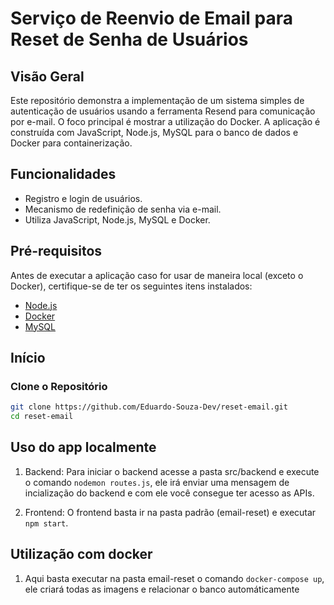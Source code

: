 # Serviço de Reenvio de Email para Reset de Senha de Usuários

## Visão Geral

Este repositório demonstra a implementação de um sistema simples de autenticação de usuários usando a ferramenta Resend para comunicação por e-mail. O foco principal é mostrar a utilização do Docker. A aplicação é construída com JavaScript, Node.js, MySQL para o banco de dados e Docker para containerização.

## Funcionalidades

- Registro e login de usuários.
- Mecanismo de redefinição de senha via e-mail.
- Utiliza JavaScript, Node.js, MySQL e Docker.

## Pré-requisitos

Antes de executar a aplicação caso for usar de maneira local (exceto o Docker), certifique-se de ter os seguintes itens instalados:

- [Node.js](https://nodejs.org/)
- [Docker](https://www.docker.com/get-started)
- [MySQL](https://dev.mysql.com/downloads/)

## Início

### Clone o Repositório

```bash
git clone https://github.com/Eduardo-Souza-Dev/reset-email.git
cd reset-email
```

## Uso do app localmente

1. Backend:
    Para iniciar o backend acesse a pasta src/backend e execute o comando ```nodemon routes.js```, ele irá enviar uma mensagem de incialização do backend e com ele você consegue ter acesso as APIs.

2. Frontend:
    O frontend basta ir na pasta padrão (email-reset) e executar ```npm start```.

## Utilização com docker

1. Aqui basta executar na pasta email-reset o comando ```docker-compose up```, ele criará todas as imagens e relacionar o banco automáticamente